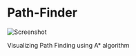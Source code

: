 # Path-Finder
![Screenshot](https://i.imgur.com/w2cuaM1.png)

Visualizing Path Finding using A* algorithm
